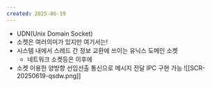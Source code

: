 ```yaml
---
created: 2025-06-19
---
```

- UDN(Unix Domain Socket)
- 소켓은 여러의미가 있지만 여기서는!
- 시스템 내에서 스레드 간 정보 교환에 쓰이는 유닉스 도메인 소켓
	- 네트워크 소켓등은 이후에
- 소켓 이용한 양방향 선입선출 통신으로 메시지 전달 IPC 구현 가능
![[SCR-20250619-qsdw.png]]